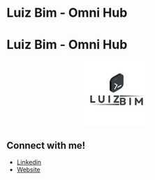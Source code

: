 # Luiz Bim - Omni Hub

# Luiz Bim - Omni Hub

<p align="center">
    <a href="luizbim.dev" title="Luiz Bim">
        <img src="./assets/images/LB.svg" width="150" alt="Luiz Bim">
    </a>
</p>

## Connect with me!

- [Linkedin](https://www.linkedin.com/in/luiz-bim/)
- [Website](https://luizbim.dev)
